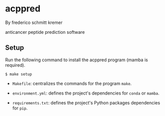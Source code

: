 # acppred

By frederico schmitt kremer

anticancer peptide prediction software

## Setup

Run the following command to install the acppred program (mamba is required).

```
$ make setup
```

- `Makefile`: centralizes the commands for the program `make`.

- `environment.yml`: defines the project's dependencies for `conda` or `mamba`. 

- `requirements.txt`: defines the project's Python packages dependencies for `pip`. 

